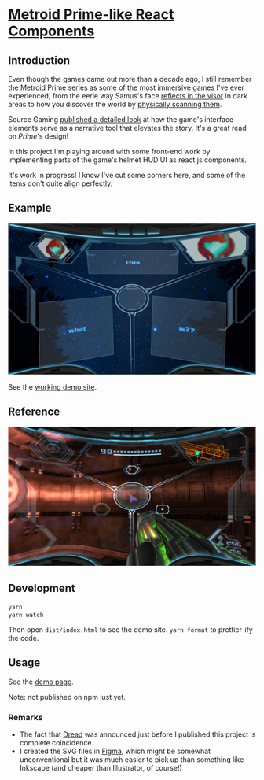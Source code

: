 # [Metroid Prime-like React Components](https://pelmers.github.io/metroid-prime-react-components/)

## Introduction

Even though the games came out more than a decade ago, I still remember the
Metroid Prime series as some of the most immersive games I've ever experienced,
from the eerie way Samus's face [reflects in the visor](https://twitter.com/mctroid/status/1226199961970380801) in dark areas to
how you discover the world by [physically scanning them](https://metroid.fandom.com/wiki/Scan_Visor).

Source Gaming [published a detailed look](https://sourcegaming.info/2017/06/28/holism-metroid-prime-and-the-scan-visor/)
at how the game's interface elements serve as a narrative tool that elevates
the story. It's a great read on _Prime_'s design!

In this project I'm playing around with some front-end work by implementing
parts of the game's helmet HUD UI as react.js components.

It's work in progress! I know I've cut some corners here, and some of the items
don't quite align perfectly.

## Example

![Demo screenshot](./screenshot.jpg)

See the [working demo site](https://pelmers.github.io/metroid-prime-react-components/).

## Reference

![in-game screenshot](./reference.jpg)

## Development

```
yarn
yarn watch
```

Then open `dist/index.html` to see the demo site.
`yarn format` to prettier-ify the code.

## Usage

See the [demo page](./src/demo/main.tsx).

Note: not published on npm just yet.

### Remarks

-   The fact that
    [Dread](https://www.nintendo.com/games/detail/metroid-dread-switch/) was
    announced just before I published this project is complete coincidence.
-   I created the SVG files in [Figma](https://www.figma.com/), which might be
    somewhat unconventional but it was much easier to pick up than something like
    Inkscape (and cheaper than Illustrator, of course!)
